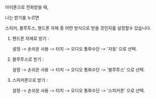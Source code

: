 아이폰으로 전화받을 때, 

나는 받기를 누르면 

스피커, 블루투스, 핸드폰 자체 중 어떤 방식으로 받을 것인지를 설정할수 있습니다.


1. 핸드폰 자체로 받기 : 
   
    설정 -> 손쉬운 사용 -> 터치 -> 오디오 통화수단 -> '자동' 으로 선택.


2. 블루투스로 받기 : 
   
   설정 -> 손쉬운 사용 -> 터치 -> 오디오 통화수단 -> '블루투스' 으로 선택.

3. 스피커폰으로 받기 : 
   
   설정 -> 손쉬운 사용 -> 터치 -> 오디오 통화수단 -> '스피커폰' 으로 선택.




